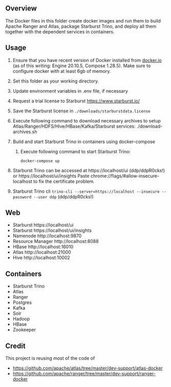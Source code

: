 <!---
Licensed to the Apache Software Foundation (ASF) under one
or more contributor license agreements.  See the NOTICE file
distributed with this work for additional information
regarding copyright ownership.  The ASF licenses this file
to you under the Apache License, Version 2.0 (the
"License"); you may not use this file except in compliance
with the License.  You may obtain a copy of the License at

  http://www.apache.org/licenses/LICENSE-2.0

Unless required by applicable law or agreed to in writing,
software distributed under the License is distributed on an
"AS IS" BASIS, WITHOUT WARRANTIES OR CONDITIONS OF ANY
KIND, either express or implied.  See the License for the
specific language governing permissions and limitations
under the License.
-->

## Overview
The Docker files in this folder create docker images and run them to build Apache Ranger and Atlas, package Starburst Trino, and deploy all them together with the dependent services in containers.

## Usage
1. Ensure that you have recent version of Docker installed from [docker.io](http://www.docker.io) (as of this writing: Engine 20.10.5, Compose 1.28.5).
   Make sure to configure docker with at least 6gb of memory.

1. Set this folder as your working directory.

1. Update environment variables in .env file, if necessary

1. Request a trial license to Starburst https://www.starburst.io/

1. Save the Starburst license in ```./downloads/starburstdata.license```

1. Execute following command to download necessary archives to setup Atlas/Ranger/HDFS/Hive/HBase/Kafka/Starburst services:
     ./download-archives.sh

1. Build and start Starburst Trino in containers using docker-compose

   1. Execute following command to start Starburst Trino:

          docker-compose up

1. Starburst Trino can be accessed at https://localhost/ui (ddp/ddpR0cks!) or https://localhost/ui/insights
   Paste chrome://flags/#allow-insecure-localhost to fix the certificate problem.

1. Starburst Trino cli ```trino-cli --server=https://localhost --insecure --password --user ddp``` (ddp/ddpR0cks!)

## Web
* Starburst https://localhost/ui
* Starburst https://localhost/ui/insights
* Namenode http://localhost:9870
* Resource Manager http://localhost:8088
* HBase http://localhost:16010
* Atlas http://localhost:21000
* Hive http://localhost:10002

## Containers
* Starburst Trino
* Atlas
* Ranger
* Postgres
* Kafka
* Solr
* Hadoop
* HBase
* Zookeeper

## Credit
This project is reusing most of the code of 
* https://github.com/apache/atlas/tree/master/dev-support/atlas-docker
* https://github.com/apache/ranger/tree/master/dev-support/ranger-docker